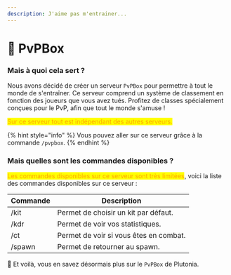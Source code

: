 ```yaml
---
description: J'aime pas m'entrainer...
---
```


# 🔪 PvPBox

### Mais à quoi cela sert ?

Nous avons décidé de créer un serveur `PvPBox` pour permettre à tout le monde de s'entraîner. Ce serveur comprend un système de classement en fonction des joueurs que vous avez tués. Profitez de classes spécialement conçues pour le PvP, afin que tout le monde s'amuse !

<mark style="color:orange;">Sur ce serveur tout est indépendant des autres serveurs.</mark>

{% hint style="info" %}
Vous pouvez aller sur ce serveur grâce à la commande `/pvpbox`.
{% endhint %}



### Mais quelles sont les commandes disponibles ?

<mark style="color:orange;">Les commandes disponibles sur ce serveur sont très limitées</mark>, voici la liste des commandes disponibles sur ce serveur :

| Commande | Description                            |
| -------- | -------------------------------------- |
| /kit     | Permet de choisir un kit par défaut.   |
| /kdr     | Permet de voir vos statistiques.       |
| /ct      | Permet de voir si vous êtes en combat. |
| /spawn   | Permet de retourner au spawn.          |



🎉 Et voilà, vous en savez désormais plus sur le `PvPBox` de Plutonia.
